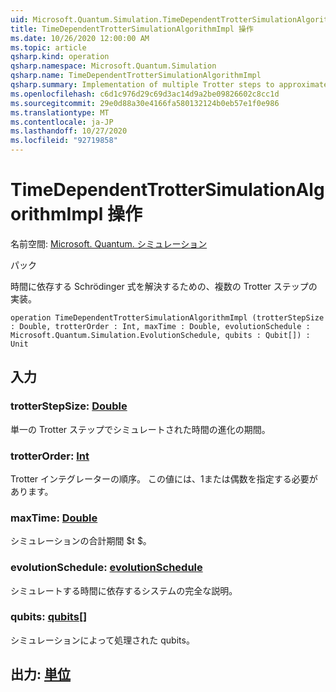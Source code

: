 ```yaml
---
uid: Microsoft.Quantum.Simulation.TimeDependentTrotterSimulationAlgorithmImpl
title: TimeDependentTrotterSimulationAlgorithmImpl 操作
ms.date: 10/26/2020 12:00:00 AM
ms.topic: article
qsharp.kind: operation
qsharp.namespace: Microsoft.Quantum.Simulation
qsharp.name: TimeDependentTrotterSimulationAlgorithmImpl
qsharp.summary: Implementation of multiple Trotter steps to approximate a unitary operator that solves the time-dependent Schrödinger equation.
ms.openlocfilehash: c6d1c976d29c69d3ac14d9a2be09826602c8cc1d
ms.sourcegitcommit: 29e0d88a30e4166fa580132124b0eb57e1f0e986
ms.translationtype: MT
ms.contentlocale: ja-JP
ms.lasthandoff: 10/27/2020
ms.locfileid: "92719858"
---
```

# <a name="timedependenttrottersimulationalgorithmimpl-operation"></a>TimeDependentTrotterSimulationAlgorithmImpl 操作

名前空間: [Microsoft. Quantum. シミュレーション](xref:Microsoft.Quantum.Simulation)

パック [](https://nuget.org/packages/)


時間に依存する Schrödinger 式を解決するための、複数の Trotter ステップの実装。

```qsharp
operation TimeDependentTrotterSimulationAlgorithmImpl (trotterStepSize : Double, trotterOrder : Int, maxTime : Double, evolutionSchedule : Microsoft.Quantum.Simulation.EvolutionSchedule, qubits : Qubit[]) : Unit
```


## <a name="input"></a>入力

### <a name="trotterstepsize--double"></a>trotterStepSize: [Double](xref:microsoft.quantum.lang-ref.double)

単一の Trotter ステップでシミュレートされた時間の進化の期間。


### <a name="trotterorder--int"></a>trotterOrder: [Int](xref:microsoft.quantum.lang-ref.int)

Trotter インテグレーターの順序。 この値には、1または偶数を指定する必要があります。


### <a name="maxtime--double"></a>maxTime: [Double](xref:microsoft.quantum.lang-ref.double)

シミュレーションの合計期間 $t $。


### <a name="evolutionschedule--evolutionschedule"></a>evolutionSchedule: [evolutionSchedule](xref:Microsoft.Quantum.Simulation.EvolutionSchedule)

シミュレートする時間に依存するシステムの完全な説明。


### <a name="qubits--qubit"></a>qubits: [qubits](xref:microsoft.quantum.lang-ref.qubit)[]

シミュレーションによって処理された qubits。



## <a name="output--unit"></a>出力: [単位](xref:microsoft.quantum.lang-ref.unit)


